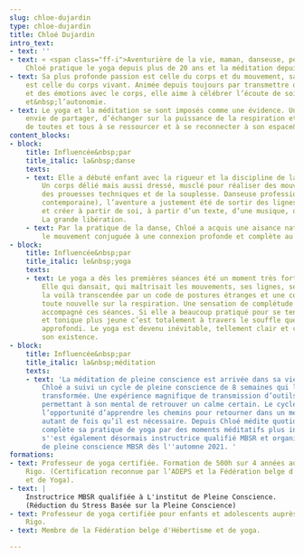 ```yaml
---
slug: chloe-dujardin
type: chloe-dujardin
title: Chloé Dujardin
intro_text:
- text: ''
- text: « <span class="ff-i">Aventurière de la vie, maman, danseuse, politologue,
    Chloé pratique le yoga depuis plus de 20 ans et la méditation depuis&nbsp;5&nbsp;ans.</span>
- text: Sa plus profonde passion est celle du corps et du mouvement, sa première aventure
    est celle du corps vivant. Animée depuis toujours par transmettre de l’énergie
    et des émotions avec le corps, elle aime à célébrer l’écoute de soi, la liberté
    et&nbsp;l’autonomie.
- text: Le yoga et la méditation se sont imposés comme une évidence. Une profonde
    envie de partager, d’échanger sur la puissance de la respiration et la capacité
    de toutes et tous à se ressourcer et à se reconnecter à son espace&nbsp;intérieur.&nbsp;»
content_blocks:
- block:
    title: Influencée&nbsp;par
    title_italic: la&nbsp;danse
    texts:
    - text: Elle a débuté enfant avec la rigueur et la discipline de la danse classique.
        Un corps délié mais aussi dressé, musclé pour réaliser des mouvements précis,
        des prouesses techniques et de la souplesse. Danseuse professionnelle (danse
        contemporaine), l’aventure a justement été de sortir des lignes, des codes
        et créer à partir de soi, à partir d’un texte, d’une musique, d’une émotion…
        La grande libération.
    - text: Par la pratique de la danse, Chloé a acquis une aisance naturelle avec
        le mouvement conjuguée à une connexion profonde et complète au corps&nbsp;humain.
- block:
    title: Influencée&nbsp;par
    title_italic: le&nbsp;yoga
    texts:
    - text: Le yoga a dès les premières séances été un moment très fort pour Chloé.
        Elle qui dansait, qui maîtrisait les mouvements, ses lignes, ses muscles,
        la voilà transcendée par un code de postures étranges et une concentration
        toute nouvelle sur la respiration. Une sensation de complétude a tout de suite
        accompagné ces séances. Si elle a beaucoup pratiqué pour se tenir en forme
        et tonique plus jeune c’est totalement à travers le souffle que le yoga s’est
        approfondi. Le yoga est devenu inévitable, tellement clair et central dans
        son existence.
- block:
    title: Influencée&nbsp;par
    title_italic: la&nbsp;méditation
    texts:
    - text: 'La méditation de pleine conscience est arrivée dans sa vie après le yoga.
        Chloé a suivi un cycle de pleine conscience de 8 semaines qui l’a véritablement
        transformée. Une expérience magnifique de transmission d’outils ancestraux
        permettant à son mental de retrouver un calme certain. Le cycle a aussi été
        l’opportunité d’apprendre les chemins pour retourner dans un mental apaisé
        autant de fois qu’il est nécessaire. Depuis Chloé médite quotidiennement et
        complète sa pratique de yoga par des moments méditatifs plus intenses. Elle
        s''est également désormais instructrice qualifié MBSR et organisera des cycles
        de pleine conscience MBSR dès l''automne 2021. '
formations:
- text: Professeur de yoga certifiée. Formation de 500h sur 4 années auprès de Philip
    Rigo. (Certification reconnue par l’ADEPS et la Fédération belge d'Hébertisme
    et de Yoga).
- text: |
    Instructrice MBSR qualifiée à L'institut de Pleine Conscience.
    (Réduction du Stress Basée sur la Pleine Conscience)
- text: Professeur de yoga certifiée pour enfants et adolescents auprès de Philip
    Rigo.
- text: Membre de la Fédération belge d'Hébertisme et de yoga.

---
```

